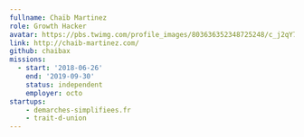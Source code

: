 ```yaml
---
fullname: Chaïb Martinez
role: Growth Hacker
avatar: https://pbs.twimg.com/profile_images/803636352348725248/c_j2qY7f_400x400.jpg
link: http://chaib-martinez.com/
github: chaibax
missions:
  - start: '2018-06-26'
    end: '2019-09-30'
    status: independent
    employer: octo
startups:
    - demarches-simplifiees.fr
    - trait-d-union
---
```

